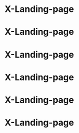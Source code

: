 # X-Landing-page
# X-Landing-page
# X-Landing-page
# X-Landing-page
# X-Landing-page
# X-Landing-page
